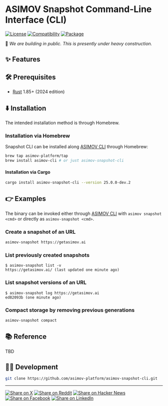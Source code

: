 # ASIMOV Snapshot Command-Line Interface (CLI)

[![License](https://img.shields.io/badge/license-Public%20Domain-blue.svg)](https://unlicense.org)
[![Compatibility](https://img.shields.io/badge/rust-1.85%2B-blue)](https://blog.rust-lang.org/2025/02/20/Rust-1.85.0/)
[![Package](https://img.shields.io/crates/v/asimov-snapshot-cli)](https://crates.io/crates/asimov-snapshot-cli)

🚧 _We are building in public. This is presently under heavy construction._

## ✨ Features

## 🛠️ Prerequisites

- [Rust](https://rust-lang.org) 1.85+ (2024 edition)

## ⬇️ Installation

The intended installation method is through Homebrew.

### Installation via Homebrew

Snapshot CLI can be installed along [ASIMOV CLI] through Homebrew:

```bash
brew tap asimov-platform/tap
brew install asimov-cli # or just asimov-snapshot-cli
```

#### Installation via Cargo

```bash
cargo install asimov-snapshot-cli --version 25.0.0-dev.2
```

## 👉 Examples

The binary can be invoked either through [ASIMOV CLI] with `asimov snapshot <cmd>` or directly as `asimov-snapshot <cmd>`.

### Create a snapshot of an URL

```bash
asimov-snapshot https://getasimov.ai
```

### List previously created snapshots

```console
$ asimov-snapshot list -v
https://getasimov.ai/ (last updated one minute ago)
```

### List snapshot versions of an URL

```console
$ asimov-snapshot log https://getasimov.ai
ed82093b (one minute ago)
```

### Compact storage by removing previous generations

```bash
asimov-snapshot compact
```

## 📚 Reference

TBD

## 👨‍💻 Development

```bash
git clone https://github.com/asimov-platform/asimov-snapshot-cli.git
```

---

[![Share on X](https://img.shields.io/badge/share%20on-x-03A9F4?logo=x)](https://x.com/intent/post?url=https://github.com/asimov-platform/asimov-snapshot-cli&text=ASIMOV%20Snapshot%20Command-Line%20Interface%20%28CLI%29)
[![Share on Reddit](https://img.shields.io/badge/share%20on-reddit-red?logo=reddit)](https://reddit.com/submit?url=https://github.com/asimov-platform/asimov-snapshot-cli&title=ASIMOV%20Snapshot%20Command-Line%20Interface%20%28CLI%29)
[![Share on Hacker News](https://img.shields.io/badge/share%20on-hn-orange?logo=ycombinator)](https://news.ycombinator.com/submitlink?u=https://github.com/asimov-platform/asimov-snapshot-cli&t=ASIMOV%20Snapshot%20Command-Line%20Interface%20%28CLI%29)
[![Share on Facebook](https://img.shields.io/badge/share%20on-fb-1976D2?logo=facebook)](https://www.facebook.com/sharer/sharer.php?u=https://github.com/asimov-platform/asimov-snapshot-cli)
[![Share on LinkedIn](https://img.shields.io/badge/share%20on-linkedin-3949AB?logo=linkedin)](https://www.linkedin.com/sharing/share-offsite/?url=https://github.com/asimov-platform/asimov-snapshot-cli)

[ASIMOV CLI]: https://github.com/asimov-platform/asimov-cli
